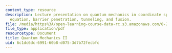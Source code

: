 ```yaml
---
content_type: resource
description: Lecture presentation on quantum mechanics in coordinate space, the Schrodinger
  equation, barrier penetration, tunneling, and fusion.
file: /media/https%3A/open-learning-course-data-rc.s3.amazonaws.com/8-21-the-physics-of-energy-fall-2009/6c1dc6dc699160b8d0753d7b72fecbfc_MIT8_21s09_lec14.pdf
file_type: application/pdf
resourcetype: Document
title: Quantum Mechanics II
uid: 6c1dc6dc-6991-60b8-d075-3d7b72fecbfc
---
```

